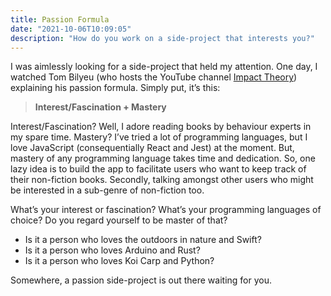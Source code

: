 ```yaml
---
title: Passion Formula
date: "2021-10-06T10:09:05"
description: "How do you work on a side-project that interests you?"
---
```


I was aimlessly looking for a side-project that held my attention. One day, I watched Tom Bilyeu (who hosts the YouTube channel [Impact Theory](https://www.youtube.com/c/TomBilyeu "Impact Theory")) explaining his passion formula. Simply put, it’s this:

> **Interest/Fascination + Mastery**

Interest/Fascination? Well, I adore reading books by behaviour experts in my spare time.
Mastery? I’ve tried a lot of programming languages, but I love JavaScript (consequentially React and Jest) at the moment. But, mastery of any programming language takes time and dedication.
So, one lazy idea is to build the app to facilitate users who want to keep track of their non-fiction books. Secondly, talking amongst other users who might be interested in a sub-genre of non-fiction too.

What’s your interest or fascination? What’s your programming languages of choice? Do you regard yourself to be master of that?

- Is it a person who loves the outdoors in nature and Swift?
- Is it a person who loves Arduino and Rust?
- Is it a person who loves Koi Carp and Python?

Somewhere, a passion side-project is out there waiting for you.